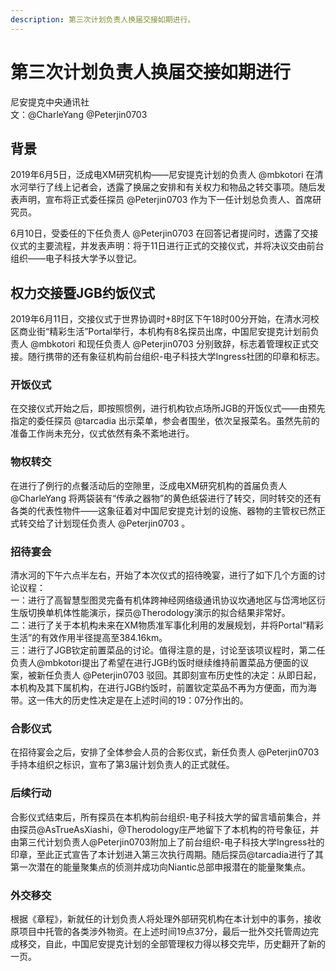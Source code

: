 ```yaml
---
description: 第三次计划负责人换届交接如期进行。
---
```


# 第三次计划负责人换届交接如期进行

尼安提克中央通讯社  
文：@CharleYang @Peterjin0703

## 背景

2019年6月5日，泛成电XM研究机构——尼安提克计划的负责人 @mbkotori 在清水河举行了线上记者会，透露了换届之安排和有关权力和物品之转交事项。随后发表声明，宣布将正式委任探员 @Peterjin0703 作为下一任计划总负责人、首席研究员。

6月10日，受委任的下任负责人 @Peterjin0703 在回答记者提问时，透露了交接仪式的主要流程，并发表声明：将于11日进行正式的交接仪式，并将决议交由前台组织——电子科技大学予以登记。

## 权力交接暨JGB约饭仪式

2019年6月11日，交接仪式于世界协调时+8时区下午18时00分开始，在清水河校区商业街“精彩生活”Portal举行，本机构有8名探员出席，中国尼安提克计划前负责人 @mbkotori 和现任负责人 @Peterjin0703 分别致辞，标志着管理权正式交接。随行携带的还有象征机构前台组织-电子科技大学Ingress社团的印章和标志。

### 开饭仪式

在交接仪式开始之后，即按照惯例，进行机构钦点场所JGB的开饭仪式——由预先指定的委任探员 @tarcadia 出示菜单，参会者围坐，依次呈报菜名。虽然先前的准备工作尚未充分，仪式依然有条不紊地进行。

### 物权转交

在进行了例行的点餐活动后的空隙里，泛成电XM研究机构的首届负责人 @CharleYang 将两袋装有“传承之器物”的黄色纸袋进行了转交，同时转交的还有各类的代表性物件——这象征着对中国尼安提克计划的设施、器物的主管权已然正式转交给了计划现任负责人 @Peterjin0703 。

### 招待宴会

清水河的下午六点半左右，开始了本次仪式的招待晚宴，进行了如下几个方面的讨论议程：  
一：进行了高智慧型图灵完备有机体跨神经网络级通讯协议坎通地区与岱湾地区衍生版切换单机体性能演示，探员@Therodology演示的拟合结果非常好。  
二：进行了关于本机构未来在XM物质准军事化利用的发展规划，并将Portal“精彩生活”的有效作用半径提高至384.16km。  
三：进行了JGB钦定前置菜品的讨论。值得注意的是，讨论至该项议程时，第二任负责人@mbkotori提出了希望在进行JGB约饭时继续维持前置菜品方便面的议案，被新任负责人 @Peterjin0703 驳回。其即刻宣布历史性的决定：从即日起，本机构及其下属机构，在进行JGB约饭时，前置钦定菜品不再为方便面，而为海带。这一伟大的历史性决定是在上述时间的19：07分作出的。

### 合影仪式

在招待宴会之后，安排了全体参会人员的合影仪式，新任负责人 @Peterjin0703 手持本组织之标识，宣布了第3届计划负责人的正式就任。

### 后续行动

合影仪式结束后，所有探员在本机构前台组织-电子科技大学的留言墙前集合，并由探员@AsTrueAsXiashi，@Therodology庄严地留下了本机构的符号象征，并由第三代计划负责人@Peterjin0703附加上了前台组织-电子科技大学Ingress社的印章，至此正式宣告了本计划进入第三次执行周期。随后探员@tarcadia进行了其第一次潜在的能量聚集点的侦测并成功向Niantic总部申报潜在的能量聚集点。

### 外交移交

根据《章程》，新就任的计划负责人将处理外部研究机构在本计划中的事务，接收原项目中托管的各类涉外物资。在上述时间19点37分，最后一批外交托管周边完成移交，自此，中国尼安提克计划的全部管理权力得以移交完毕，历史翻开了新的一页。
